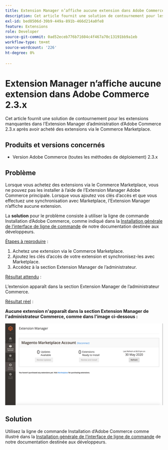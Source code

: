 ```yaml
---
title: Extension Manager n’affiche aucune extension dans Adobe Commerce 2.3.x
description: Cet article fournit une solution de contournement pour les extensions manquantes dans l’Extension Manager d’administration d’Adobe Commerce 2.3.x après avoir acheté des extensions via le Commerce Marketplace.
exl-id: bed8506d-39b9-449a-891b-466d214a0fe8
feature: Extensions
role: Developer
source-git-commit: 0ad52eceb776b71604c4f467a70c13191bb9a1eb
workflow-type: tm+mt
source-wordcount: '226'
ht-degree: 0%

---
```


# Extension Manager n’affiche aucune extension dans Adobe Commerce 2.3.x

Cet article fournit une solution de contournement pour les extensions manquantes dans l’Extension Manager d’administration d’Adobe Commerce 2.3.x après avoir acheté des extensions via le Commerce Marketplace.

## Produits et versions concernés

* Version Adobe Commerce (toutes les méthodes de déploiement) 2.3.x

## Problème

Lorsque vous achetez des extensions via le Commerce Marketplace, vous ne pouvez pas les installer à l’aide de l’Extension Manager Adobe Commerce principale. Lorsque vous ajoutez vos clés d’accès et que vous effectuez une synchronisation avec Marketplace, l’Extension Manager n’affiche aucune extension.

La **solution** pour le problème consiste à utiliser la ligne de commande Installation d’Adobe Commerce, comme indiqué dans la [Installation générale de l’interface de ligne de commande](https://devdocs.magento.com/extensions/install/) de notre documentation destinée aux développeurs.

<u>Étapes à reproduire</u> :

1. Achetez une extension via le Commerce Marketplace.
1. Ajoutez les clés d’accès de votre extension et synchronisez-les avec Marketplace.
1. Accédez à la section Extension Manager de l’administrateur.

<u>Résultat attendu</u> :

L’extension apparaît dans la section Extension Manager de l’administrateur Commerce.

<u>Résultat réel</u> :

**Aucune extension n&#39;apparaît dans la section Extension Manager de l&#39;administrateur Commerce, comme dans l&#39;image ci-dessous :**


![KB-607_Image_1.png](assets/KB-607_Image_1.png)

## Solution

Utilisez la ligne de commande Installation d’Adobe Commerce comme illustré dans la [Installation générale de l’interface de ligne de commande](https://devdocs.magento.com/extensions/install/) de notre documentation destinée aux développeurs.
